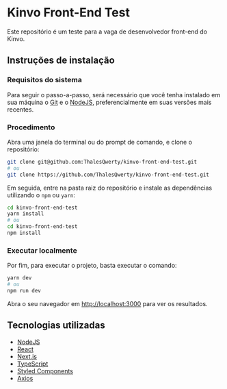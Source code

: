 # Kinvo Front-End Test

Este repositório é um teste para a vaga de desenvolvedor front-end do Kinvo.

## Instruções de instalação

### Requisitos do sistema

Para seguir o passo-a-passo, será necessário que você tenha instalado em sua máquina o [Git](https://git-scm.com/) e o [NodeJS](https://nodejs.org/en/), preferencialmente em suas versões mais recentes.

### Procedimento

Abra uma janela do terminal ou do prompt de comando, e clone o repositório:

```bash
git clone git@github.com:ThalesQwerty/kinvo-front-end-test.git
# ou
git clone https://github.com/ThalesQwerty/kinvo-front-end-test.git
```

Em seguida, entre na pasta raiz do repositório e instale as dependências utilizando o `npm` ou `yarn`:

```bash
cd kinvo-front-end-test
yarn install
# ou
cd kinvo-front-end-test
npm install
```

### Executar localmente

Por fim, para executar o projeto, basta executar o comando:

```bash
yarn dev
# ou
npm run dev
```

Abra o seu navegador em [http://localhost:3000](http://localhost:3000) para ver os resultados.

## Tecnologias utilizadas

- [NodeJS](https://nodejs.org/en/)
- [React](https://reactjs.org/)
- [Next.js](https://nextjs.org/)
- [TypeScript](https://www.typescriptlang.org/)
- [Styled Components](https://styled-components.com/)
- [Axios](https://axios-http.com/)